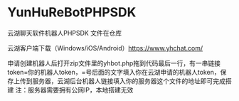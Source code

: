 # YunHuReBotPHPSDK
云湖聊天软件机器人PHPSDK
文件在仓库

云湖客户端下载（Windows/iOS/Android）https://www.yhchat.com/

申请创建机器人后打开zip文件里的yhbot.php拖到代码最后一行，有一串链接token=你的机器人token，=号后面的文字填入你在云湖申请的机器人token，保存上传到服务器，云湖后台机器人链接填入你的服务器这个文件的地址即可完成搭建
注：服务器需要拥有公网IP，本地搭建无效
